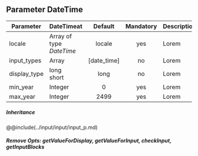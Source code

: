 ## Parameter DateTime

|	Parameter			|			DateTimeat			|	Default					|	Mandatory	|	Description				| 
|		---				|			---				|	:---:					|	:---:		|		---					|
|	locale	|	Array of type *DateTime*	|	locale	|	yes	|	Lorem	|
|	input_types	|	Array	|	<dt>[date_time]	|	no	|	Lorem	|
|	display_type	|	<dt>long<dt>short	|	long	|	no	|	Lorem	|
|	min_year	|	<dt>Integer	|	0	|	yes	|	Lorem	|
|	max_year	|	<dt>Integer	|	2499	|	yes	|	Lorem	|


##### Inheritance
@@include(../input/input/input_p.md)

##### Remove Opts: getValueForDisplay, getValueForInput, checkInput, getInputBlocks